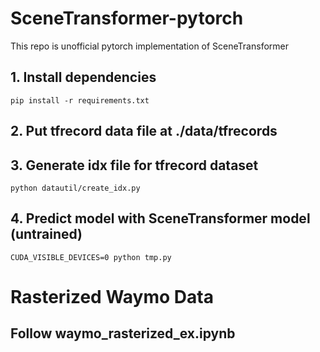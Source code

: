 # SceneTransformer-pytorch
This repo is unofficial pytorch implementation of SceneTransformer
## 1. Install dependencies
```pip install -r requirements.txt```
## 2. Put tfrecord data file at ./data/tfrecords

## 3. Generate idx file for tfrecord dataset
```python datautil/create_idx.py```
## 4. Predict model with SceneTransformer model (untrained)
```CUDA_VISIBLE_DEVICES=0 python tmp.py```


# Rasterized Waymo Data
## Follow waymo_rasterized_ex.ipynb
